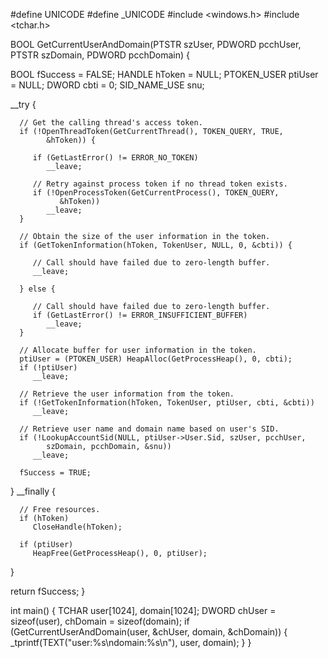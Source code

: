 #define UNICODE
#define _UNICODE
#include <windows.h>
#include <tchar.h>

BOOL GetCurrentUserAndDomain(PTSTR szUser, PDWORD pcchUser,
      PTSTR szDomain, PDWORD pcchDomain) {

   BOOL         fSuccess = FALSE;
   HANDLE       hToken   = NULL;
   PTOKEN_USER  ptiUser  = NULL;
   DWORD        cbti     = 0;
   SID_NAME_USE snu;

   __try {

      // Get the calling thread's access token.
      if (!OpenThreadToken(GetCurrentThread(), TOKEN_QUERY, TRUE,
            &hToken)) {

         if (GetLastError() != ERROR_NO_TOKEN)
            __leave;

         // Retry against process token if no thread token exists.
         if (!OpenProcessToken(GetCurrentProcess(), TOKEN_QUERY,
               &hToken))
            __leave;
      }

      // Obtain the size of the user information in the token.
      if (GetTokenInformation(hToken, TokenUser, NULL, 0, &cbti)) {

         // Call should have failed due to zero-length buffer.
         __leave;

      } else {

         // Call should have failed due to zero-length buffer.
         if (GetLastError() != ERROR_INSUFFICIENT_BUFFER)
            __leave;
      }

      // Allocate buffer for user information in the token.
      ptiUser = (PTOKEN_USER) HeapAlloc(GetProcessHeap(), 0, cbti);
      if (!ptiUser)
         __leave;

      // Retrieve the user information from the token.
      if (!GetTokenInformation(hToken, TokenUser, ptiUser, cbti, &cbti))
         __leave;

      // Retrieve user name and domain name based on user's SID.
      if (!LookupAccountSid(NULL, ptiUser->User.Sid, szUser, pcchUser,
            szDomain, pcchDomain, &snu))
         __leave;

      fSuccess = TRUE;

   } __finally {

      // Free resources.
      if (hToken)
         CloseHandle(hToken);

      if (ptiUser)
         HeapFree(GetProcessHeap(), 0, ptiUser);
   }

   return fSuccess;
}

int main()
{
    TCHAR user[1024], domain[1024];
    DWORD chUser = sizeof(user), chDomain = sizeof(domain);
    if (GetCurrentUserAndDomain(user, &chUser, domain, &chDomain))
    {
        _tprintf(TEXT("user:%s\ndomain:%s\n"), user, domain);
    }
}
